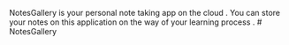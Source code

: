 NotesGallery is your personal note taking app on the cloud . You can store your notes on this application on the way of your learning process . #   N o t e s G a l l e r y  
 